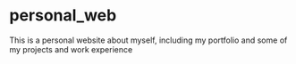 # personal_web
This is a personal website about myself, including my portfolio and some of my projects and work experience
